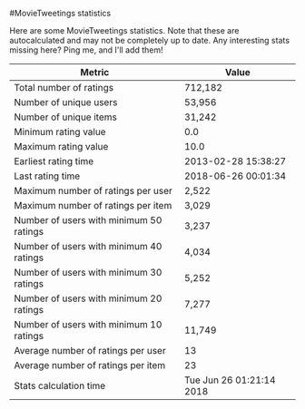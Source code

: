 #MovieTweetings statistics

Here are some MovieTweetings statistics. Note that these are autocalculated and may not be completely up to date. Any interesting stats missing here? Ping me, and I'll add them!

Metric | Value
--- | ---
Total number of ratings                 | 712,182
Number of unique users                  | 53,956
Number of unique items                  | 31,242
Minimum rating value                    | 0.0
Maximum rating value                    | 10.0
Earliest rating time                    | 2013-02-28 15:38:27
Last rating time                        | 2018-06-26 00:01:34
Maximum number of ratings per user      | 2,522
Maximum number of ratings per item      | 3,029
Number of users with minimum 50 ratings | 3,237
Number of users with minimum 40 ratings | 4,034
Number of users with minimum 30 ratings | 5,252
Number of users with minimum 20 ratings | 7,277
Number of users with minimum 10 ratings | 11,749
Average number of ratings per user      | 13
Average number of ratings per item      | 23
Stats calculation time                  | Tue Jun 26 01:21:14 2018

